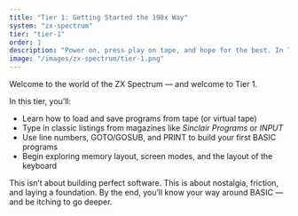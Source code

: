 ```yaml
---
title: "Tier 1: Getting Started the 198x Way"
system: "zx-spectrum"
tier: "tier-1"
order: 1
description: "Power on, press play on tape, and hope for the best. In Tier 1, you’ll load your first programs, type in some classics, and get to know the quirks of the rubber-keyed revolution."
image: "/images/zx-spectrum/tier-1.png"
---
```


Welcome to the world of the ZX Spectrum — and welcome to Tier 1.

In this tier, you’ll:
- Learn how to load and save programs from tape (or virtual tape)
- Type in classic listings from magazines like *Sinclair Programs* or *INPUT*
- Use line numbers, GOTO/GOSUB, and PRINT to build your first BASIC programs
- Begin exploring memory layout, screen modes, and the layout of the keyboard

This isn’t about building perfect software. This is about nostalgia, friction, and laying a foundation. By the end, you’ll know your way around BASIC — and be itching to go deeper.
